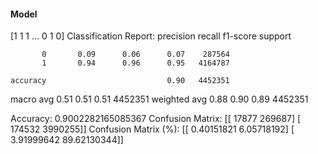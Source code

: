 #### Model
[1 1 1 ... 0 1 0]
Classification Report:
              precision    recall  f1-score   support

           0       0.09      0.06      0.07    287564
           1       0.94      0.96      0.95   4164787

    accuracy                           0.90   4452351
   macro avg       0.51      0.51      0.51   4452351
weighted avg       0.88      0.90      0.89   4452351

Accuracy: 0.9002282165085367
Confusion Matrix:
[[  17877  269687]
 [ 174532 3990255]]
Confusion Matrix (%):
[[ 0.40151821  6.05718192]
 [ 3.91999642 89.62130344]]
